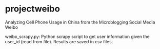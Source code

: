 # projectweibo
Analyzing Cell Phone Usage in China from the Microblogging Social Media Weibo

weibo_scrapy.py: Python scrapy script to get user information given the user_id (read from file). Results are saved in csv files.


